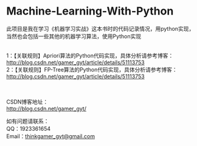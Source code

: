 Machine-Learning-With-Python
========================
此项目是我在学习《机器学习实战》这本书时的代码记录情况，用python实现，当然也会包括一些其他的机器学习算法，使用Python实现<br/><br/>

1：【关联规则】Apriori算法的Python代码实现，具体分析请参考博客：<br/>
http://blog.csdn.net/gamer_gyt/article/details/51113753<br/>
2：【关联规则】FP-Tree算法的Python代码实现，具体分析请参考博客：<br/>
http://blog.csdn.net/gamer_gyt/article/details/51113753<br/>



 
<br/><br/>CSDN博客地址：<br/>
http://blog.csdn.net/gamer_gyt/<br/>

如有问题请联系：<br/>
QQ：1923361654<br/>
Email：thinkgamer_gyt@gmail.com<br/>
